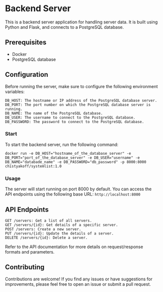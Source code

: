 # Backend Server

This is a backend server application for handling server data. It is built using Python and Flask, and connects to a PostgreSQL database.

## Prerequisites

- Docker
- PostgreSQL database

## Configuration

Before running the server, make sure to configure the following environment variables:

    DB_HOST: The hostname or IP address of the PostgreSQL database server.
    DB_PORT: The port number on which the PostgreSQL database server is running.
    DB_NAME: The name of the PostgreSQL database.
    DB_USER: The username to connect to the PostgreSQL database.
    DB_PASSWORD: The password to connect to the PostgreSQL database.

### Start

To start the backend server, run the following command:

    docker run -e DB_HOST="hostname_of_the_database_server" -e DB_PORT="port_of_the_database_server" -e DB_USER="username" -e DB_NAME="databade_name" -e DB_PASSWORD="db_password" -p 8000:8000 chistyakoff/systemlist:1.0

### Usage

The server will start running on port 8000 by default. You can access the API endpoints using the following base URL:
    `http://localhost:8000`

## API Endpoints

    GET /servers: Get a list of all servers.
    GET /servers/{id}: Get details of a specific server.
    POST /servers: Create a new server.
    PUT /servers/{id}: Update the details of a server.
    DELETE /servers/{id}: Delete a server.

Refer to the API documentation for more details on request/response formats and parameters.

## Contributing

Contributions are welcome! If you find any issues or have suggestions for improvements, please feel free to open an issue or submit a pull request.